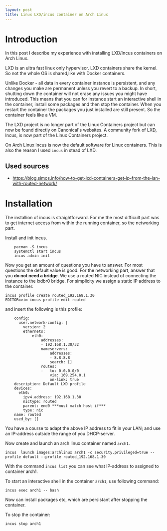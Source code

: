 ```yaml
---
layout: post
title: Linux LXD/incus container on Arch Linux
---
```


# Introduction
In this post I describe my experience with installing LXD/Incus containers on Arch Linux. 

LXD is an ultra fast linux only hypervisor. LXD containers share the kernel.
So not the whole OS is shared,like with Docker containers.

Unlike Docker - all data in every container instance is persistent, and any changes you make are permanent unless you revert to a backup. In short, shutting down the container will not erase any issues you might have introduced.
This means that you can for instance start an interactive shell in the container, install some packages and then stop the container. When you restart the container the packages you just installed are still present.
So the container feels like a VM.

The LXD project is no longer part of the Linux Containers project but can now be found directly on Canonical's websites.
A community fork of LXD, Incus, is now part of the Linux Containers project.

On Arch Linux Incus is now the default software for Linux containers. This is also the reason I used `incus` in stead of LXD.


## Used sources
* https://blog.simos.info/how-to-get-lxd-containers-get-ip-from-the-lan-with-routed-network/

# Installation
The installion of incus is straightforward. For me the most difficult part was to get internet access from within the running container, so the networking part.


Install and init incus.
```
    pacman -S incus
    systemctl start incus
    incus admin init
```
Now you get an amount of questions you have to answer. For most questions the default value is good.
For the networking part, answer that you **do not need a bridge**.
We use a routed NIC instead of connecting the instance to the lxdbr0 bridge.
For simplicity we assign a static IP address to the container.

```
incus profile create routed_192.168.1.30
EDITOR=vim incus profile edit routed
```
and insert the following is this profile:
```
    config:
      user.network-config: |
        version: 2
        ethernets:
            eth0:
                addresses:
                - 192.168.1.30/32
                nameservers:
                    addresses:
                    - 8.8.8.8
                    search: []
                routes:
                -   to: 0.0.0.0/0
                    via: 169.254.0.1
                    on-link: true
    description: Default LXD profile
    devices:
      eth0:
        ipv4.address: 192.168.1.30
        nictype: routed
        parent: end0 ***must match host if***
        type: nic
    name: routed
    used_by: []
```

You have a course to adapt the above IP address to fit in your LAN; and use an IP-address outside the range of you DHCP-server.

Now create and launch an arch linux container named `arch1`.
```
incus  launch images:archlinux arch1 -c security.privileged=true --profile default --profile routed_192.168.1.30
```

With the command `incus list` you can see what IP-address to assigned to container arch1.

To start an interactive shell in the container `arch1`, use following command:
```
incus exec arch1 -- bash
```

Now can install packages etc, which are persistant after stopping the container.

To stop the container:
```
incus stop arch1
```

